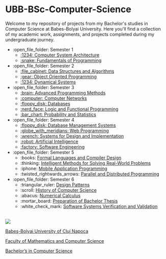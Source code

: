 # UBB-BSc-Computer-Science

Welcome to my repository of projects from my Bachelor's studies in Computer Science at Babes-Bolyai University. Here you'll find a collection of my academic work, assignments, and projects completed during my undergraduate journey.

<ul>
  <li>:open_file_folder: Semester 1
    <ul>
      <li>
        <a href="https://github.com/BiancaM30/Computer-System-Architecture"> 
          :1234: Computer System Architecture
        </a>
      </li>
<!--       <li>
        <a href="https://github.com/yourusername/Computational-Logic"> 
          :bulb: Computational Logic 
        </a>
      </li> -->
      <li>
        <a href="https://github.com/BiancaM30/Programming-Fundamentals"> 
          :snake: Fundamentals of Programming 
        </a>
      </li>
    </ul>
  </li>
  <li>:open_file_folder: Semester 2
    <ul>
      <li>
        <a href="https://github.com/BiancaM30/Data-Structures-and-Algorithms"> 
          :file_cabinet: Data Structures and Algorithms 
        </a>
      </li>
      <li>
        <a href="https://github.com/BiancaM30/Object-Oriented-Programming"> 
          :gear: Object Oriented Programming 
        </a>
      </li>
      <li>
        <a href="https://github.com/BiancaM30/Dynamical-Systems"> 
          :1234: Dynamical Systems
        </a>
      </li>
    </ul>
  </li>
  <li>:open_file_folder: Semester 3
    <ul>
      <li>
        <a href="https://github.com/BiancaM30/Advanced-Programming-Methods"> 
          :brain: Advanced Programming Methods 
        </a>
      </li>
      <li>
        <a href="https://github.com/BiancaM30/Computer-Networks"> 
          :computer: Computer Networks 
        </a>
      </li>
      <li>
        <a href="https://github.com/BiancaM30/Databases"> 
          :floppy_disk: Databases 
        </a>
      </li>
      <li>
        <a href="https://github.com/BiancaM30/Logic-and-Functional-Programming"> 
          :nerd_face: Logic and Functional Programming 
        </a>
      </li>
      <li>
        <a href="https://github.com/BiancaM30/Probability-and-Statistics"> 
          :bar_chart: Probability and Statistics
        </a>
      </li>
    </ul>
  </li>
  <li>:open_file_folder: Semester 4
    <ul>
      <li>
        <a href="https://github.com/BiancaM30/Database-Management-Systems">
          :floppy_disk: Database Management Systems
        </a>
      </li>
      <li>
        <a href="https://github.com/BiancaM30/Web-Programming">
          :globe_with_meridians: Web Programming
        </a>
      </li>
      <li>
        <a href="https://github.com/BiancaM30/Systems-for-Design-and-Implementation">
          :wrench: Systems for Design and Implementation
        </a>
      </li>
      <li>
        <a href="https://github.com/BiancaM30/Artificial-Intelligence">
          :robot: Artificial Intelligence
        </a>
      </li>
      <li>
        <a href="https://github.com/BiancaM30/Software-Engineering">
          :factory: Software Engineering
        </a>
      </li>
    </ul>
  </li>
  <li>:open_file_folder: Semester 5
    <ul>
<!--       <li> :sound:
        <a href="https://github.com/yourusername/Audio-video-Data-Processing">
          Audio-video Data Processing
        </a>
      </li> -->
      <li> :books:
        <a href="https://github.com/BiancaM30/Formal-Languages-and-Compiler-Design">
          Formal Languages and Compiler Design
        </a>
      </li>
      <li> :thinking:
        <a href="https://github.com/yourusername/Intelligent-Methods">
          Intelligent Methods for Solving Real-World Problems
        </a>
      </li>
      <li> :iphone:
        <a href="https://github.com/yourusername/Mobile-Application-Programming">
          Mobile Application Programming
        </a>
      </li>
      <li> :twisted_rightwards_arrows:
        <a href="https://github.com/yourusername/Parallel-and-Distributed-Programming">
          Parallel and Distributed Programming
        </a>
      </li>
    </ul>
  </li>
  <li>:open_file_folder: Semester 6
    <ul>
<!--       <li> :robot:
        <a href="https://github.com/yourusername/Android-Things">
          Android Things
        </a>
      </li> -->
      <li> :triangular_ruler:
        <a href="https://github.com/yourusername/Design-Patterns">
          Design Patterns
        </a>
      </li>
      <li> :scroll:
        <a href="https://github.com/yourusername/History-of-Computer-Science">
          History of Computer Science
        </a>
      </li>
      <li> :abacus:
        <a href="https://github.com/yourusername/Numerical-Calculus">
          Numerical Calculus
        </a>
      </li>
      <li> :mortar_board:
        <a href="https://github.com/yourusername/Preparation-of-Bachelor-Thesis">
          Preparation of Bachelor Thesis
        </a>
      </li>
      <li> :white_check_mark:
        <a href="https://github.com/yourusername/Software-Systems-Verification-and-Validation">
          Software Systems Verification and Validation
        </a>
      </li>
    </ul>
  </li>
</ul>

<br>
<img src="https://www.ubbcluj.ro/images/logo/logo_cs.png" />
<a href="http://www.cs.ubbcluj.ro">
<p> Babeş-Bolyai University of Cluj Napoca </p>
<p> Faculty of Mathematics and Computer Science </p>
<p> Bachelor’s in Computer Science </p>
</a>
<br>
